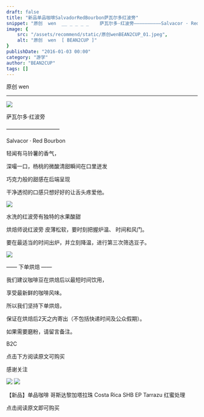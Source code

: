 ```yaml
---
draft: false
title: "新品单品咖啡SalvadorRedBourbon萨瓦尔多红波旁"
snippet: "原创  wen  __ _ _ _ _    萨瓦尔多·红波旁——————————Salvacor · Red Bourbon  "
image: {
    src: "/assets/recommend/static/原创wenBEAN2CUP_01.jpeg",
    alt: "原创  wen  [ BEAN2CUP ]"
}
publishDate: "2016-01-03 00:00"
category: "游学"
author: "BEAN2CUP"
tags: []
---
```


<!-- #  【新品】单品咖啡 Salvador Red Bourbon 萨瓦尔多 红波旁 -->

原创  wen

__ _ _ _ _



![](/assets/recommend/static/原创wenBEAN2CUP_01.jpeg)

萨瓦尔多·红波旁

——————————

Salvacor · Red Bourbon



轻闻有马铃薯的香气，

深嘬一口，杨桃的微酸清甜瞬间在口里迸发

巧克力般的甜感在后端呈现

干净透彻的口感只想好好的让舌头疼爱他。



![](/assets/recommend/static/原创wenBEAN2CUP_02.jpeg)



水洗的红波旁有独特的水果酸甜

烘焙师说红波旁  皮薄松软，要时刻把握炉温、  时间和风门。

要在最适当的时间出炉，并立刻降温，进行第三次筛选豆子。



![](/assets/recommend/static/原创wenBEAN2CUP_03.jpeg)

—— 下单烘焙 ——



我们建议咖啡豆在烘焙后以最短时间饮用，

享受最新鲜的咖啡风味。

所以我们坚持下单烘焙，

保证在烘焙后2天之内寄出（不包括快递时间及公众假期）。

如果需要磨粉，请留言备注。



B2C



点击下方阅读原文可购买

感谢关注

![](/assets/recommend/static/原创wenBEAN2CUP_04.jpeg)
![](/assets/recommend/static/原创wenBEAN2CUP_05.jpeg)

【新品】单品咖啡 哥斯达黎加塔拉珠 Costa Rica SHB EP Tarrazu 红蜜处理

点击阅读原文即可购买
